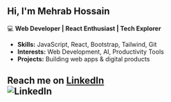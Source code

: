## Hi, I'm **Mehrab Hossain** 

💻 **Web Developer | React Enthusiast | Tech Explorer**  

-  **Skills:** JavaScript, React, Bootstrap, Tailwind, Git
-  **Interests:** Web Development, AI, Productivity Tools  
-  **Projects:** Building web apps & digital products  

 **Reach me on [LinkedIn](https://www.linkedin.com/in/dev-mehrab/)**  
**![LinkedIn](https://img.icons8.com/?size=96&id=xuvGCOXi8Wyg&format=png)**
---
